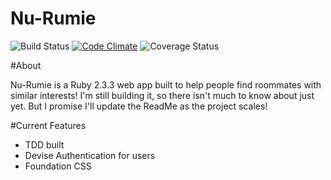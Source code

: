 # Nu-Rumie
![Build Status](https://codeship.com/projects/e2ab7750-e4de-0134-56a3-260381cb9a2f/status?branch=master)
[![Code Climate](https://codeclimate.com/github/DBombay/nu-rumie/badges/gpa.svg)](https://codeclimate.com/github/DBombay/nu-rumie)
![Coverage Status](https://coveralls.io/repos/DBombay/nu-rumie/badge.png)

#About

Nu-Rumie is a Ruby 2.3.3 web app built to help people find roommates with similar interests! I'm still building it, so there isn't much to know about just yet. But I promise I'll update the ReadMe as the project scales!

#Current Features

- TDD built
- Devise Authentication for users
- Foundation CSS
